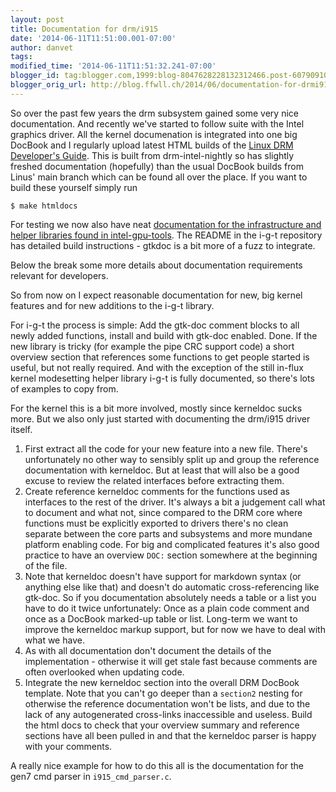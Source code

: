 ```yaml
---
layout: post
title: Documentation for drm/i915
date: '2014-06-11T11:51:00.001-07:00'
author: danvet
tags: 
modified_time: '2014-06-11T11:51:32.241-07:00'
blogger_id: tag:blogger.com,1999:blog-8047628228132312466.post-6079091040906080615
blogger_orig_url: http://blog.ffwll.ch/2014/06/documentation-for-drmi915.html
---
```


So over the past few years the drm subsystem gained some very nice
documentation. And recently we've started to follow suite with the Intel
graphics driver. All the kernel documenation is integrated into one big DocBook
and I regularly upload latest HTML builds of the <a
href="http://people.freedesktop.org/~danvet/drm/">Linux DRM Developer's
Guide</a>. This is built from drm-intel-nightly so has slightly freshed
documentation (hopefully) than the usual DocBook builds from Linus' main branch
which can be found all over the place. If you want to build these yourself
simply run

	$ make htmldocs

For testing we now also have neat <a
href="http://people.freedesktop.org/~danvet/igt/">documentation for the
infrastructure and helper libraries found in intel-gpu-tools</a>. The README in
the i-g-t repository has detailed build instructions - gtkdoc is a bit more of a
fuzz to integrate.

Below the break some more details about documentation requirements relevant for
developers.

<!--more-->

So from now on I expect reasonable documentation for new, big kernel features
and for new additions to the i-g-t library.

For i-g-t the process is simple: Add the gtk-doc comment blocks to all newly
added functions, install and build with gtk-doc enabled. Done. If the new
library is tricky (for example the pipe CRC support code) a short overview
section that references some functions to get people started is useful, but not
really required. And with the exception of the still in-flux kernel modesetting
helper library i-g-t is fully documented, so there's lots of examples to copy
from.

For the kernel this is a bit more involved, mostly since kerneldoc sucks more.
But we also only just started with documenting the drm/i915 driver itself.

1. First extract all the code for your new feature into a new file. There's
unfortunately no other way to sensibly split up and group the reference
documentation with kerneldoc. But at least that will also be a good excuse to
review the related interfaces before extracting them.
2. Create reference kerneldoc comments for the functions used as interfaces to
the rest of the driver. It's always a bit a judgement call what to document and
what not, since compared to the DRM core where functions must be explicitly
exported to drivers there's no clean separate between the core parts and
subsystems and more mundane platform enabling code. For big and complicated
features it's also good practice to have an overview <code>DOC:</code> section
somewhere at the beginning of the file.
3. Note that kerneldoc doesn't have support for markdown syntax (or anything
else like that) and doesn't do automatic cross-referencing like gtk-doc. So if
you documentation absolutely needs a table or a list you have to do it twice
unfortunately: Once as a plain code comment and once as a DocBook marked-up
table or list. Long-term we want to improve the kerneldoc markup support, but
for now we have to deal with what we have.
4. As with all documentation don't document the details of the implementation -
otherwise it will get stale fast because comments are often overlooked when
updating code.
5. Integrate the new kerneldoc section into the overall DRM DocBook template.
Note that you can't go deeper than a <code>section2</code> nesting for otherwise
the reference documentation won't be lists, and due to the lack of any
autogenerated cross-links inaccessible and useless. Build the html docs to check
that your overview summary and reference sections have all been pulled in and
that the kerneldoc parser is happy with your comments.

A really nice example for how to do this all is the documentation for the
gen7 cmd parser in <code>i915_cmd_parser.c</code>. 
